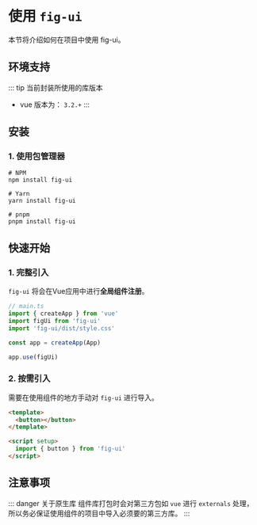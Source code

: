 # 使用 `fig-ui`

本节将介绍如何在项目中使用 fig-ui。

## 环境支持
::: tip 当前封装所使用的库版本
- vue 版本为： `3.2.+`
:::

## 安装

### 1. 使用包管理器
```shell
# NPM
npm install fig-ui

# Yarn
yarn install fig-ui

# pnpm
pnpm install fig-ui
```

## 快速开始
### 1. 完整引入
`fig-ui` 将会在Vue应用中进行**全局组件注册**。

```ts
// main.ts
import { createApp } from 'vue'
import figUi from 'fig-ui'
import 'fig-ui/dist/style.css'

const app = createApp(App)

app.use(figUi)
```

### 2. 按需引入
需要在使用组件的地方手动对 `fig-ui` 进行导入。
```html
<template>
  <button></button>
</template>

<script setup>
  import { button } from 'fig-ui'
</script>
```

## 注意事项
::: danger 关于原生库
组件库打包时会对第三方包如 `vue` 进行 `externals` 处理，所以务必保证使用组件的项目中导入必须要的第三方库。
:::
